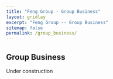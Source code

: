 ```yaml
---
title: "Feng Group - Group Business"
layout: gridlay
excerpt: "Feng Group -- Group Business"
sitemap: false
permalink: /group_business/
---
```



## Group Business

Under construction


<br>
